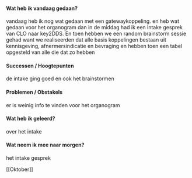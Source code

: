 #### **Wat heb ik vandaag gedaan?**
vandaag heb ik nog wat gedaan met een gatewaykoppeling. en heb wat gedaan voor het organogram dan in de middag had ik een intake gesprek van CLO naar key2DDS. En toen hebben we een random brainstorm sessie gehad want we realiseerden dat alle basis koppelingen bestaan uit kennisgeving, afnermersindicatie en bevraging en hebben toen een tabel opgesteld van alle die dat zo hebben

#### **Successen / Hoogtepunten**
de intake ging goed en ook het brainstormen

#### **Problemen / Obstakels**
er is weinig info te vinden voor het organogram

#### **Wat heb ik geleerd?**
over het intake

#### **Wat neem ik mee naar morgen?**
het intake gesprek






[[Oktober]]
